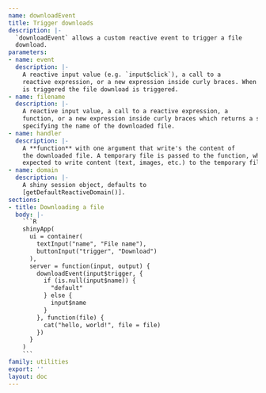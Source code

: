 ```yaml
---
name: downloadEvent
title: Trigger downloads
description: |-
  `downloadEvent` allows a custom reactive event to trigger a file
  download.
parameters:
- name: event
  description: |-
    A reactive input value (e.g. `input$click`), a call to a
    reactive expression, or a new expression inside curly braces. When `event`
    is triggered the file download is triggered.
- name: filename
  description: |-
    A reactive input value, a call to a reactive expression, a
    function, or a new expression inside curly braces which returns a string
    specifying the name of the downloaded file.
- name: handler
  description: |-
    A **function** with one argument that write's the content of
    the downloaded file. A temporary file is passed to the function, which is
    expected to write content (text, images, etc.) to the temporary file.
- name: domain
  description: |-
    A shiny session object, defaults to
    [getDefaultReactiveDomain()].
sections:
- title: Downloading a file
  body: |-
    ```R
    shinyApp(
      ui = container(
        textInput("name", "File name"),
        buttonInput("trigger", "Download")
      ),
      server = function(input, output) {
        downloadEvent(input$trigger, {
          if (is.null(input$name)) {
            "default"
          } else {
            input$name
          }
        }, function(file) {
          cat("hello, world!", file = file)
        })
      }
    )
    ```
family: utilities
export: ''
layout: doc
---
```

